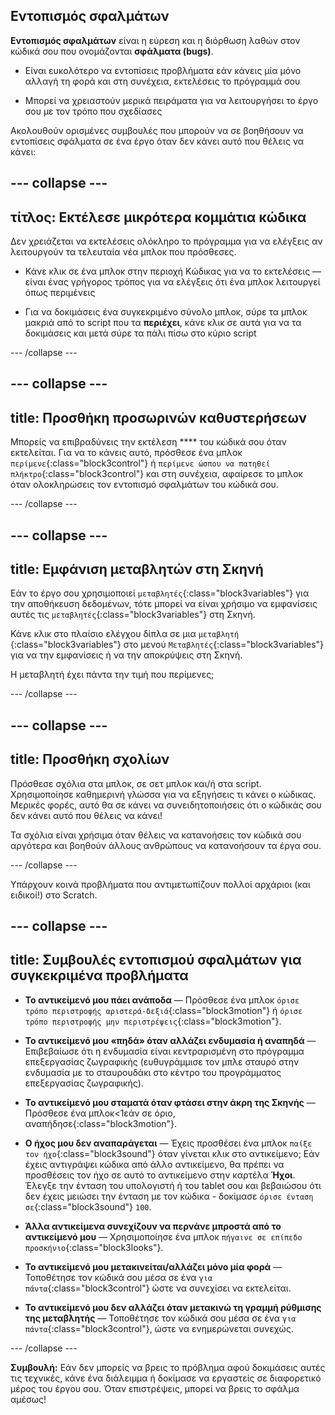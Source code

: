 ## Εντοπισμός σφαλμάτων

**Εντοπισμός σφαλμάτων** είναι η εύρεση και η διόρθωση λαθών στον κώδικά σου που ονομάζονται **σφάλματα (bugs)**.

* Είναι ευκολότερο να εντοπίσεις προβλήματα εάν κάνεις μία μόνο αλλαγή τη φορά και στη συνέχεια, εκτελέσεις το πρόγραμμά σου

* Μπορεί να χρειαστούν μερικά πειράματα για να λειτουργήσει το έργο σου με τον τρόπο που σχεδίασες

Ακολουθούν ορισμένες συμβουλές που μπορούν να σε βοηθήσουν να εντοπίσεις σφάλματα σε ένα έργο όταν δεν κάνει αυτό που θέλεις να κάνει:

--- collapse ---
---
τίτλος: Εκτέλεσε μικρότερα κομμάτια κώδικα
---

Δεν χρειάζεται να εκτελέσεις ολόκληρο το πρόγραμμα για να ελέγξεις αν λειτουργούν τα τελευταία νέα μπλοκ που πρόσθεσες.

* Κάνε κλικ σε ένα μπλοκ στην περιοχή Κώδικας για να το εκτελέσεις — είναι ένας γρήγορος τρόπος για να ελέγξεις ότι ένα μπλοκ λειτουργεί όπως περιμένεις

* Για να δοκιμάσεις ένα συγκεκριμένο σύνολο μπλοκ, σύρε τα μπλοκ μακριά από το script που τα **περιέχει**, κάνε κλικ σε αυτά για να τα δοκιμάσεις και μετά σύρε τα πάλι πίσω στο κύριο script

--- /collapse ---

--- collapse ---
---
title: Προσθήκη προσωρινών καθυστερήσεων
---

Μπορείς να επιβραδύνεις την εκτέλεση **** του κώδικά σου όταν εκτελείται. Για να το κάνεις αυτό, πρόσθεσε ένα μπλοκ `περίμενε`{:class="block3control"} ή `περίμενε ώσπου να πατηθεί πλήκτρο`{:class="block3control"} και στη συνέχεια, αφαίρεσε το μπλοκ όταν ολοκληρώσεις τον εντοπισμό σφαλμάτων του κώδικά σου.

--- /collapse ---

--- collapse ---
---
title: Εμφάνιση μεταβλητών στη Σκηνή
---

Εάν το έργο σου χρησιμοποιεί `μεταβλητές`{:class="block3variables"} για την αποθήκευση δεδομένων, τότε μπορεί να είναι χρήσιμο να εμφανίσεις αυτές τις `μεταβλητές`{:class="block3variables"} στη Σκηνή.

Κάνε κλικ στο πλαίσιο ελέγχου δίπλα σε μια `μεταβλητή `{:class="block3variables"} στο μενού `Μεταβλητές`{:class="block3variables"} για να την εμφανίσεις ή να την αποκρύψεις στη Σκηνή.

Η μεταβλητή έχει πάντα την τιμή που περίμενες;

--- /collapse ---

--- collapse ---
---
title: Προσθήκη σχολίων
---

Πρόσθεσε σχόλια στα μπλοκ, σε σετ μπλοκ και/ή στα script. Χρησιμοποίησε καθημερινή γλώσσα για να εξηγήσεις τι κάνει ο κώδικας. Μερικές φορές, αυτό θα σε κάνει να συνειδητοποιήσεις ότι ο κώδικάς σου δεν κάνει αυτό που θέλεις να κάνει!

Τα σχόλια είναι χρήσιμα όταν θέλεις να κατανοήσεις τον κώδικά σου αργότερα και βοηθούν άλλους ανθρώπους να κατανοήσουν τα έργα σου.

--- /collapse ---


Υπάρχουν κοινά προβλήματα που αντιμετωπίζουν πολλοί αρχάριοι (και ειδικοί!) στο Scratch.

--- collapse ---
---
title: Συμβουλές εντοπισμού σφαλμάτων για συγκεκριμένα προβλήματα
---

+ **Το αντικείμενό μου πάει ανάποδα** — Πρόσθεσε ένα μπλοκ `όρισε τρόπο περιστροφής αριστερά-δεξιά`{:class="block3motion"} ή `όρισε τρόπο περιστροφής μην περιστρέψεις`{:class="block3motion"}.

+ **Το αντικείμενό μου «πηδά» όταν αλλάζει ενδυμασία ή αναπηδά** — Επιβεβαίωσε ότι η ενδυμασία είναι κεντραρισμένη στο πρόγραμμα επεξεργασίας ζωγραφικής (ευθυγράμμισε τον μπλε σταυρό στην ενδυμασία με το σταυρουδάκι στο κέντρο του προγράμματος επεξεργασίας ζωγραφικής).

+ **Το αντικείμενό μου σταματά όταν φτάσει στην άκρη της Σκηνής** — Πρόσθεσε ένα μπλοκ<1εάν σε όριο, αναπήδησε</code>{:class="block3motion"}.

+ **Ο ήχος μου δεν αναπαράγεται** — Έχεις προσθέσει ένα μπλοκ `παίξε τον ήχο`{:class="block3sound"} όταν γίνεται κλικ στο αντικείμενο; Εάν έχεις αντιγράψει κώδικα από άλλο αντικείμενο, θα πρέπει να προσθέσεις τον ήχο σε αυτό το αντικείμενο στην καρτέλα **Ήχοι**. Έλεγξε την ένταση του υπολογιστή ή του tablet σου και βεβαιώσου ότι δεν έχεις μειώσει την ένταση με τον κώδικα - δοκίμασε `όρισε ένταση σε`{:class="block3sound"} `100`.

+ **Άλλα αντικείμενα συνεχίζουν να περνάνε μπροστά από το αντικείμενό μου** — Χρησιμοποίησε ένα μπλοκ `πήγαινε σε επίπεδο προσκήνιο`{:class="block3looks"}.

+ **Το αντικείμενό μου μετακινείται/αλλάζει μόνο μία φορά** — Τοποθέτησε τον κώδικά σου μέσα σε ένα `για πάντα`{:class="block3control"} ώστε να συνεχίσει να εκτελείται.

+ **Το αντικείμενό μου δεν αλλάζει όταν μετακινώ τη γραμμή ρύθμισης της μεταβλητής** — Τοποθέτησε τον κώδικά σου μέσα σε ένα `για πάντα`{:class="block3control"}, ώστε να ενημερώνεται συνεχώς.

--- /collapse ---

**Συμβουλή:** Εάν δεν μπορείς να βρεις το πρόβλημα αφού δοκιμάσεις αυτές τις τεχνικές, κάνε ένα διάλειμμα ή δοκίμασε να εργαστείς σε διαφορετικό μέρος του έργου σου. Όταν επιστρέψεις, μπορεί να βρεις το σφάλμα αμέσως!

